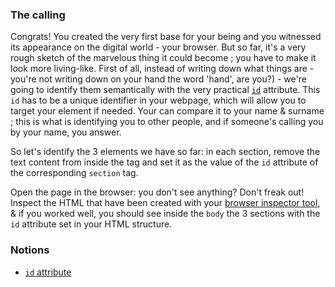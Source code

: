 ### The calling

Congrats! You created the very first base for your being and you witnessed its appearance on the digital world - your browser. But so far, it's a very rough sketch of the marvelous thing it could become ; you have to make it look more living-like.
First of all, instead of writing down what things are - you're not writing down on your hand the word 'hand', are you?) - we're going to identify them semantically with the very practical [`id`](https://developer.mozilla.org/en-US/docs/Web/HTML/Global_attributes/id) attribute. This `id` has to be a unique identifier in your webpage, which will allow you to target your element if needed.
Your can compare it to your name & surname ; this is what is identifying you to other people, and if someone's calling you by your name, you answer.

So let's identify the 3 elements we have so far: in each section, remove the text content from inside the tag and set it as the value of the `id` attribute of the corresponding `section` tag.

Open the page in the browser: you don't see anything? Don't freak out! Inspect the HTML that have been created with your [browser inspector tool](https://developer.mozilla.org/en-US/docs/Learn/Common_questions/What_are_browser_developer_tools), & if you worked well, you should see inside the `body` the 3 sections with the `id` attribute set in your HTML structure.

### Notions

- [`id` attribute](https://developer.mozilla.org/en-US/docs/Web/HTML/Global_attributes/id)
